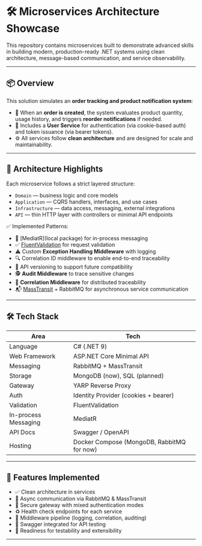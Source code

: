 # 🛠️ Microservices Architecture Showcase

This repository contains microservices built to demonstrate advanced skills in building modern, production-ready .NET systems using clean architecture, message-based communication, and service observability.

---

## 📦 Overview

This solution simulates an **order tracking and product notification system**:

- 🧾 When an **order is created**, the system evaluates product quantity, usage history, and triggers **reorder notifications** if needed.
- 🔐 Includes a **User Service** for authentication (via cookie-based auth) and token issuance (via bearer tokens).
- ⚙️ All services follow **clean architecture** and are designed for scale and maintainability.

---

## 🧱 Architecture Highlights

Each microservice follows a strict layered structure:

- `Domain` — business logic and core models
- `Application` — CQRS handlers, interfaces, and use cases
- `Infrastructure` — data access, messaging, external integrations
- `API` — thin HTTP layer with controllers or minimal API endpoints

✅ Implemented Patterns:
- 🧰 [MediatR](local package) for in-process messaging
- ✅ [FluentValidation](https://docs.fluentvalidation.net) for request validation
- ⚠️ Custom **Exception Handling Middleware** with logging
- 🔍 Correlation ID middleware to enable end-to-end traceability
- 🧾 API versioning to support future compatibility
- 🕵️ **Audit Middleware** to trace sensitive changes
- 🧩 **Correlation Middleware** for distributed traceability
- 📬 [MassTransit](https://masstransit.io/) + RabbitMQ for asynchronous service communication

---

## 🛠️ Tech Stack

| Area                 | Tech                     |
|----------------------|--------------------------|
| Language             | C# (.NET 9)              |
| Web Framework        | ASP.NET Core Minimal API |
| Messaging            | RabbitMQ + MassTransit   |
| Storage              | MongoDB (now), SQL (planned) |
| Gateway              | YARP Reverse Proxy       |
| Auth                 | Identity Provider (cookies + bearer) |
| Validation           | FluentValidation         |
| In-process Messaging | MediatR                  |
| API Docs             | Swagger / OpenAPI        |
| Hosting              | Docker Compose (MongoDB, RabbitMQ for now) |

---

## 🚀 Features Implemented

- ✅ Clean architecture in services
- 🔗 Async communication via RabbitMQ & MassTransit
- 🔐 Secure gateway with mixed authentication modes
- ♻️ Health check endpoints for each service
- 🔄 Middleware pipeline (logging, correlation, auditing)
- 🧪 Swagger integrated for API testing
- 🧰 Readiness for testability and extensibility

---

